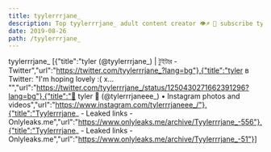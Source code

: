 ```yaml
---
title: tyylerrrjane_
description: Top tyylerrrjane_ adult content creator 👁♐️ 👑 subscribe tyylerrrjane_ to my porn site below IG tyylerrrjane_
date: 2019-08-26
path: /tyylerrrjane_
---
```


tyylerrrjane_
[{"title":"tyler (@tyylerrrjane_) | টুইটার - Twitter","url":"https://twitter.com/tyylerrrjane_?lang=bg"},{"title":"tyler в Twitter: \"I'm hoping lovely :( x… \"","url":"https://twitter.com/tyylerrrjane_/status/1250430271662391296?lang=bg"},{"title":"🦋  tyler 🦋 (@tylerrrjaneee_) • Instagram photos and videos","url":"https://www.instagram.com/tylerrrjaneee_/"},{"title":"Tyylerrrjane_ - Leaked links - Onlyleaks.me","url":"https://www.onlyleaks.me/archive/Tyylerrrjane_-556"},{"title":"Tyylerrrjane_ - Leaked links - Onlyleaks.me","url":"https://www.onlyleaks.me/archive/Tyylerrrjane_-51"}]


